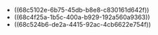 - ((68c5102e-6b75-45db-b8e8-c830161d642f))
- ((68c4f25a-1b5c-400a-b929-192a560a9363))
- ((68c524b6-de2a-4415-92ac-4cb6622e754f))